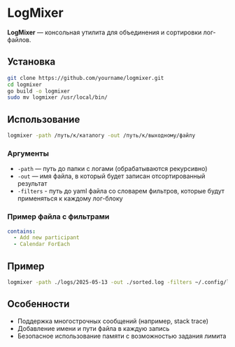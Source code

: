 
# LogMixer

**LogMixer** — консольная утилита для объединения и сортировки лог-файлов.

## Установка

```bash
git clone https://github.com/yourname/logmixer.git
cd logmixer
go build -o logmixer
sudo mv logmixer /usr/local/bin/
```

## Использование

```bash
logmixer -path /путь/к/каталогу -out /путь/к/выходному/файлу
```

### Аргументы

- `-path` — путь до папки с логами (обрабатываются рекурсивно)
- `-out` — имя файла, в который будет записан отсортированный результат
- `-filters` - путь до yaml файла со словарем фильтров, которые будут применяться к каждому лог-блоку

### Пример файла с фильтрами

``` yaml
contains:
  - Add new participant
  - Calendar ForEach
```

## Пример

```bash
logmixer -path ./logs/2025-05-13 -out ./sorted.log -filters ~/.config/logmixer/unified_filters.yaml
```

## Особенности

- Поддержка многострочных сообщений (например, stack trace)
- Добавление имени и пути файла в каждую запись
- Безопасное использование памяти с возможностью задания лимита
